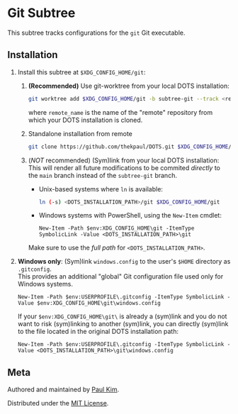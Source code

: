 Git Subtree
===

This subtree tracks configurations for the `git` Git executable.

## Installation

1. Install this subtree at `$XDG_CONFIG_HOME/git`:

   1. **(Recommended)** Use git-worktree from your local DOTS installation:
      ```sh
      git worktree add $XDG_CONFIG_HOME/git -b subtree-git --track <remote_name>/subtree-git
      ```
      where `remote_name` is the name of the "remote" repository from which your
      DOTS installation is cloned.

   2. Standalone installation from remote
      ```sh
      git clone https://github.com/thekpaul/DOTS.git $XDG_CONFIG_HOME/git -b subtree-git
      ```

   3. (_NOT_ recommended) (Sym)link from your local DOTS installation:
      This will render all future modifications to be commited _directly_ to the
      `main` branch instead of the `subtree-git` branch.
      - Unix-based systems where `ln` is available:
        ```sh
        ln (-s) <DOTS_INSTALLATION_PATH>/git $XDG_CONFIG_HOME/git
        ```
      - Windows systems with PowerShell, using the `New-Item` cmdlet:
        ```pwsh
        New-Item -Path $env:XDG_CONFIG_HOME\git -ItemType SymbolicLink -Value <DOTS_INSTALLATION_PATH>\git
        ```
      Make sure to use the _full path_ for `<DOTS_INSTALLATION_PATH>`.

2. **Windows only**: (Sym)link `windows.config` to the user's `$HOME` directory
   as `.gitconfig`.<br>
   This provides an additional "global" Git configuration file used only for
   Windows systems.
   ```pwsh
   New-Item -Path $env:USERPROFILE\.gitconfig -ItemType SymbolicLink -Value $env:XDG_CONFIG_HOME\git\windows.config
   ```
   If your `$env:XDG_CONFIG_HOME\git\` is already a (sym)link and you do not
   want to risk (sym)linking to another (sym)link, you can directly (sym)link to
   the file located in the original DOTS installation path:
   ```pwsh
   New-Item -Path $env:USERPROFILE\.gitconfig -ItemType SymbolicLink -Value <DOTS_INSTALLATION_PATH>\git\windows.config
   ```

## Meta

Authored and maintained by [Paul Kim](https://thekpaul.dev).

Distributed under the [MIT License][license].

[license]: ./LICENSE.md
